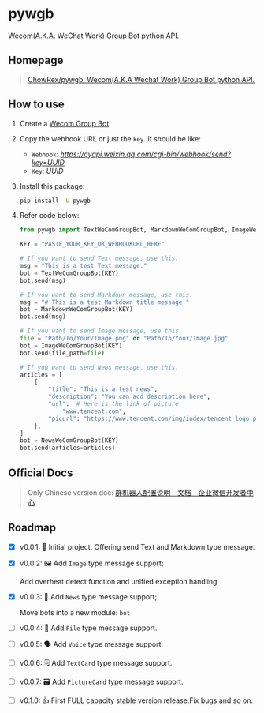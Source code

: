 # pywgb
Wecom(A.K.A. WeChat Work) Group Bot python API.

## Homepage

> [ChowRex/pywgb: Wecom(A.K.A Wechat Work) Group Bot python API.](https://github.com/ChowRex/pywgb)

## How to use

1. Create a [Wecom Group Bot](https://qinglian.tencent.com/help/docs/2YhR-6/).

2. Copy the webhook URL or just the `key`. It should be like:

   - `Webhook`: *https://qyapi.weixin.qq.com/cgi-bin/webhook/send?key=UUID*
   - `Key`: *UUID*

3. Install this package: 

    ```bash
    pip install -U pywgb
    ```

4. Refer code below:

   ```python
   from pywgb import TextWeComGroupBot, MarkdownWeComGroupBot, ImageWeComGroupBot
   
   KEY = "PASTE_YOUR_KEY_OR_WEBHOOKURL_HERE"
   
   # If you want to send Text message, use this.
   msg = "This is a test Text message."
   bot = TextWeComGroupBot(KEY)
   bot.send(msg)
   
   # If you want to send Markdown message, use this.
   msg = "# This is a test Markdown title message."
   bot = MarkdownWeComGroupBot(KEY)
   bot.send(msg)
   
   # If you want to send Image message, use this.
   file = "Path/To/Your/Image.png" or "Path/To/Your/Image.jpg"
   bot = ImageWeComGroupBot(KEY)
   bot.send(file_path=file)
   
   # If you want to send News message, use this.
   articles = [
       {
           "title": "This is a test news",
           "description": "You can add description here",
           "url":  # Here is the link of picture
               "www.tencent.com",
           "picurl": "https://www.tencent.com/img/index/tencent_logo.png"
       },
   ]
   bot = NewsWeComGroupBot(KEY)
   bot.send(articles=articles)
   ```

## Official Docs

> Only Chinese version doc: [群机器人配置说明 - 文档 - 企业微信开发者中心](https://developer.work.weixin.qq.com/document/path/99110)

## Roadmap

- [x] v0.0.1: 🎉 Initial project. Offering send Text and Markdown type message.

- [x] v0.0.2: 🖼️ Add `Image` type message support;
  
  Add overheat detect function and unified exception handling
  
- [x] v0.0.3: 📰 Add `News` type message support;

  Move bots into a new module: `bot`

- [ ] v0.0.4: 📂 Add `File` type message support.

- [ ] v0.0.5: 🗣️ Add `Voice` type message support.

- [ ] v0.0.6: 🗒️ Add `TextCard` type message support.

- [ ] v0.0.7: 🗃️ Add `PictureCard` type message support.

- [ ] v0.1.0: 👍 First FULL capacity stable version release.Fix bugs and so on.

